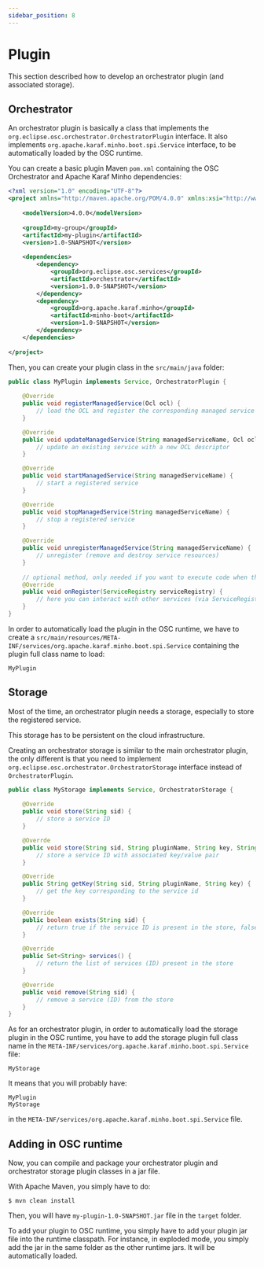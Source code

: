 ```yaml
---
sidebar_position: 8
---
```


# Plugin

This section described how to develop an orchestrator plugin (and associated storage).

## Orchestrator

An orchestrator plugin is basically a class that implements the `org.eclipse.osc.orchestrator.OrchestratorPlugin` interface.
It also implements `org.apache.karaf.minho.boot.spi.Service` interface, to be automatically loaded by the OSC runtime.

You can create a basic plugin Maven `pom.xml` containing the OSC Orchestrator and Apache Karaf Minho dependencies:

```xml
<?xml version="1.0" encoding="UTF-8"?>
<project xmlns="http://maven.apache.org/POM/4.0.0" xmlns:xsi="http://www.w3.org/2001/XMLSchema-instance" xsi:schemaLocation="http://maven.apache.org/POM/4.0.0 http://maven.apache.org/xsd/maven-4.0.0.xsd">
    
    <modelVersion>4.0.0</modelVersion>
    
    <groupId>my-group</groupId>
    <artifactId>my-plugin</artifactId>
    <version>1.0-SNAPSHOT</version>
    
    <dependencies>
        <dependency>
            <groupId>org.eclipse.osc.services</groupId>
            <artifactId>orchestrator</artifactId>
            <version>1.0.0-SNAPSHOT</version>
        </dependency>
        <dependency>
            <groupId>org.apache.karaf.minho</groupId>
            <artifactId>minho-boot</artifactId>
            <version>1.0-SNAPSHOT</version>
        </dependency>
    </dependencies>
    
</project>
```

Then, you can create your plugin class in the `src/main/java` folder:

```java
public class MyPlugin implements Service, OrchestratorPlugin {
    
    @Override
    public void registerManagedService(Ocl ocl) {
        // load the OCL and register the corresponding managed service (creating all required resources)
    }

    @Override
    public void updateManagedService(String managedServiceName, Ocl ocl) {
        // update an existing service with a new OCL descriptor
    }

    @Override
    public void startManagedService(String managedServiceName) {
        // start a registered service
    }

    @Override
    public void stopManagedService(String managedServiceName) {
        // stop a registered service
    }

    @Override
    public void unregisterManagedService(String managedServiceName) {
        // unregister (remove and destroy service resources)
    }
    
    // optional method, only needed if you want to execute code when the plugin is loaded
    @Override
    public void onRegister(ServiceRegistry serviceRegistry) {
        // here you can interact with other services (via ServiceRegistry) in the OSC runtime
    }
}
```

In order to automatically load the plugin in the OSC runtime, we have to create a `src/main/resources/META-INF/services/org.apache.karaf.minho.boot.spi.Service` containing the plugin full class name to load:

```
MyPlugin
```

## Storage

Most of the time, an orchestrator plugin needs a storage, especially to store the registered service.

This storage has to be persistent on the cloud infrastructure.

Creating an orchestrator storage is similar to the main orchestrator plugin, the only different is that you need to implement `org.eclipse.osc.orchestrator.OrchestratorStorage` interface instead of `OrchestratorPlugin`.

```java
public class MyStorage implements Service, OrchestratorStorage {
    
    @Override
    public void store(String sid) {
        // store a service ID
    }

    @Overrde
    public void store(String sid, String pluginName, String key, String value) {
        // store a service ID with associated key/value pair
    }

    @Override
    public String getKey(String sid, String pluginName, String key) {
        // get the key corresponding to the service id
    }

    @Override
    public boolean exists(String sid) {
        // return true if the service ID is present in the store, false else
    }

    @Override
    public Set<String> services() {
        // return the list of services (ID) present in the store 
    }

    @Override
    public void remove(String sid) {
        // remove a service (ID) from the store
    }
}
```

As for an orchestrator plugin, in order to automatically load the storage plugin in the OSC runtime, you have to add the storage plugin full class name in the `META-INF/services/org.apache.karaf.minho.boot.spi.Service` file:

```
MyStorage
```

It means that you will probably have:

```
MyPlugin
MyStorage
```

in the `META-INF/services/org.apache.karaf.minho.boot.spi.Service` file.

## Adding in OSC runtime

Now, you can compile and package your orchestrator plugin and orchestrator storage plugin classes in a jar file.

With Apache Maven, you simply have to do:

```shell
$ mvn clean install
```

Then, you will have `my-plugin-1.0-SNAPSHOT.jar` file in the `target` folder.

To add your plugin to OSC runtime, you simply have to add your plugin jar file into the runtime classpath. For instance, in exploded mode, you simply add the jar in the same folder as the other runtime jars. It will be automatically loaded.